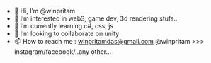 - 👋 Hi, I’m @winpritam
- 👀 I’m interested in web3, game dev, 3d rendering stufs..
- 🌱 I’m currently learning c#, css, js
- 💞️ I’m looking to collaborate on unity
- 📫 How to reach me : winpritamdas@gmail.com
          @winpritam >>> instagram/facebook/..any other...
